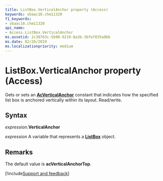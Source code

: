 ```yaml
---
title: ListBox.VerticalAnchor property (Access)
keywords: vbaac10.chm11320
f1_keywords:
- vbaac10.chm11320
api_name:
- Access.ListBox.VerticalAnchor
ms.assetid: 2c38763c-5b90-9219-8a3b-3bfef035a9bb
ms.date: 02/26/2019
ms.localizationpriority: medium
---
```



# ListBox.VerticalAnchor property (Access)

Gets or sets an **[AcVerticalAnchor](Access.AcVerticalAnchor.md)** constant that indicates how the specified list box is anchored vertically within its layout. Read/write.


## Syntax

_expression_.**VerticalAnchor**

_expression_ A variable that represents a **[ListBox](Access.ListBox.md)** object.


## Remarks

The default value is **acVerticalAnchorTop**.




[!include[Support and feedback](~/includes/feedback-boilerplate.md)]